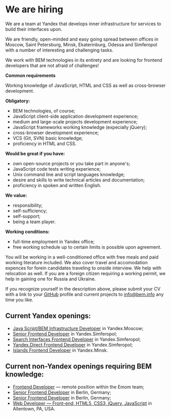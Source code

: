 We are hiring
=============

We are a team at Yandex that develops inner infrastructure for services to build their interfaces upon.

We are friendly, open-minded and easy going spread between offices in Moscow, Saint Petersburg, Minsk, Ekaterinburg, Odessa and Simferopol with a number of interesting and challenging tasks.

We work with BEM technologies in its entirety and are looking for frontend developers that are not afraid of challenges!

**Common requirements**

Working knowledge of JavaScript, HTML and CSS as well as cross-browser development.

**Obligatory:**
  * BEM technologies, of course;
  * JavaScript client-side application development experience;
  * medium and large-scale projects development experience;
  * JavaScript frameworks working knowledge (expecially jQuery);
  * cross-browser development experience;
  * VCS (Git, SVN) basic knowledge;
  * proficiency in HTML and CSS.

**Would be great if you have:**
  * own open-source projects or you take part in anyone's;
  * JavaScript code tests writing experience;
  * Unix command line and script languages knowledge;
  * desire and skills to write technical articles and documentation;
  * proficiency in spoken and written English.

**We value:**
  * responsibility;
  * self-sufficiency;
  * self-support;
  * being a team player.

**Working conditions:**
  * full-time employment in Yandex office;
  * free working schedule up to certain limits is possible upon agreement.

You will be working in a well-conditioned office with free meals and paid working literature included. We also cover travel and accomodation expences for forein candidates traveling to onside interview. We help with relocation as well. If you are a foreign citizen requiring a working permit, we help in gaining one for Russia and Ukraine.

If you recognize yourself in the description above, please submit your CV with a link to your [GitHub](https://github.com/) profile and current projects to [info@bem.info](mailto:info@bem.info) any time you like.

Current Yandex openings:
-----------------
  * [Java Script/BEM Infrastructure Developer](http://company.yandex.ru/job/vacancies/dev_infra_bem.xml) in Yandex.Moscow;
  * [Senior Frontend Developer](http://company.yandex.ru/job/vacancies/dev_int_simf.xml) in Yandex.Simferopol;
  * [Search Interfaces Frontend Developer](http://company.yandex.ru/job/vacancies/dev_int_kiev.xml) in Yandex.Simferopol;
  * [Yandex.Direct Frontend Developer](http://company.yandex.ru/job/vacancies/dev_int_direct.xml) in Yandex.Simferopol;
  * [Islands Frontend Developer](http://company.yandex.ru/job/vacancies/dev_islands_minsk.xml) in Yandex.Minsk.
  
Current non-Yandex openings requiring BEM knowledge:
-----------------
  * [Frontend Developer](http://bit.ly/EmomFrontEnd) — remote position within the Emom team;
  * [Senior Frontend Developer](http://www.deltamethod.com/senior-frontend-developer-mf/) in Berlin, Germany; 
  * [Senior Frontend Developer](https://www.linkedin.com/jobs2/view/10839316?trk=vsrp_jobs_res_name&trkInfo=VSRPsearchId%3A1973313181394033367979%2CVSRPtargetId%3A10839316%2CVSRPcmpt%3Aprimary) in Berlin, Germany;
  * [Web Developer — Front-end, HTML5, CSS3, jQuery, JavaScript](http://www.dice.com/job/result/ceiam/JMJO032170) in Allentown, PA, USA.

